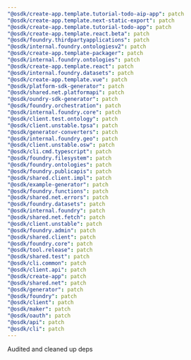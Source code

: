 ```yaml
---
"@osdk/create-app.template.tutorial-todo-aip-app": patch
"@osdk/create-app.template.next-static-export": patch
"@osdk/create-app.template.tutorial-todo-app": patch
"@osdk/create-app.template.react.beta": patch
"@osdk/foundry.thirdpartyapplications": patch
"@osdk/internal.foundry.ontologiesv2": patch
"@osdk/create-app.template-packager": patch
"@osdk/internal.foundry.ontologies": patch
"@osdk/create-app.template.react": patch
"@osdk/internal.foundry.datasets": patch
"@osdk/create-app.template.vue": patch
"@osdk/platform-sdk-generator": patch
"@osdk/shared.net.platformapi": patch
"@osdk/oundry-sdk-generator": patch
"@osdk/foundry.orchestration": patch
"@osdk/internal.foundry.core": patch
"@osdk/client.test.ontology": patch
"@osdk/client.unstable.tpsa": patch
"@osdk/generator-converters": patch
"@osdk/internal.foundry.geo": patch
"@osdk/client.unstable.osw": patch
"@osdk/cli.cmd.typescript": patch
"@osdk/foundry.filesystem": patch
"@osdk/foundry.ontologies": patch
"@osdk/foundry.publicapis": patch
"@osdk/shared.client.impl": patch
"@osdk/example-generator": patch
"@osdk/foundry.functions": patch
"@osdk/shared.net.errors": patch
"@osdk/foundry.datasets": patch
"@osdk/internal.foundry": patch
"@osdk/shared.net.fetch": patch
"@osdk/client.unstable": patch
"@osdk/foundry.admin": patch
"@osdk/shared.client": patch
"@osdk/foundry.core": patch
"@osdk/tool.release": patch
"@osdk/shared.test": patch
"@osdk/cli.common": patch
"@osdk/client.api": patch
"@osdk/create-app": patch
"@osdk/shared.net": patch
"@osdk/generator": patch
"@osdk/foundry": patch
"@osdk/client": patch
"@osdk/maker": patch
"@osdk/oauth": patch
"@osdk/api": patch
"@osdk/cli": patch
---
```


Audited and cleaned up deps
